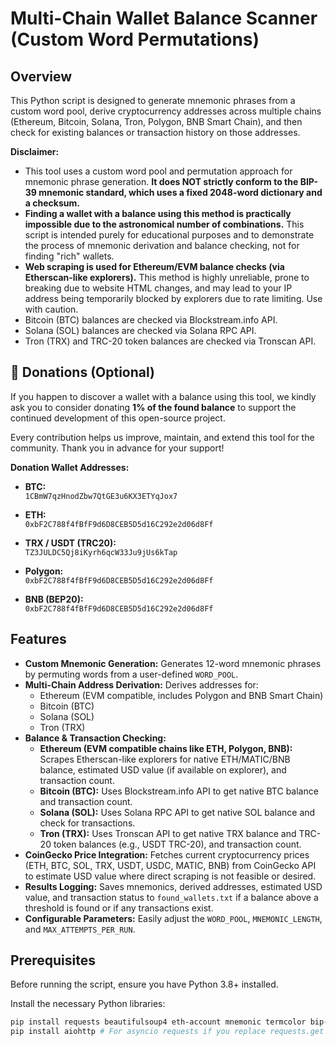 # Multi-Chain Wallet Balance Scanner (Custom Word Permutations)

## Overview
This Python script is designed to generate mnemonic phrases from a custom word pool, derive cryptocurrency addresses across multiple chains (Ethereum, Bitcoin, Solana, Tron, Polygon, BNB Smart Chain), and then check for existing balances or transaction history on those addresses.

**Disclaimer:**
* This tool uses a custom word pool and permutation approach for mnemonic phrase generation. **It does NOT strictly conform to the BIP-39 mnemonic standard, which uses a fixed 2048-word dictionary and a checksum.**
* **Finding a wallet with a balance using this method is practically impossible due to the astronomical number of combinations.** This script is intended purely for educational purposes and to demonstrate the process of mnemonic derivation and balance checking, not for finding "rich" wallets.
* **Web scraping is used for Ethereum/EVM balance checks (via Etherscan-like explorers).** This method is highly unreliable, prone to breaking due to website HTML changes, and may lead to your IP address being temporarily blocked by explorers due to rate limiting. Use with caution.
* Bitcoin (BTC) balances are checked via Blockstream.info API.
* Solana (SOL) balances are checked via Solana RPC API.
* Tron (TRX) and TRC-20 token balances are checked via Tronscan API.

## 🙏 Donations (Optional)

If you happen to discover a wallet with a balance using this tool, we kindly ask you to consider donating **1% of the found balance** to support the continued development of this open-source project.

Every contribution helps us improve, maintain, and extend this tool for the community. Thank you in advance for your support!

**Donation Wallet Addresses:**

- **BTC:**  
  `1CBmW7qzHnodZbw7QtGE3u6KX3ETYqJox7`

- **ETH:**  
  `0xbF2C788f4fBfF9d6D8CEB5D5d16C292e2d06d8Ff`

- **TRX / USDT (TRC20):**  
  `TZ3JULDC5Qj8iKyrh6qcW33Ju9jUs6kTap`

- **Polygon:**  
  `0xbF2C788f4fBfF9d6D8CEB5D5d16C292e2d06d8Ff`

- **BNB (BEP20):**  
  `0xbF2C788f4fBfF9d6D8CEB5D5d16C292e2d06d8Ff`


## Features
* **Custom Mnemonic Generation:** Generates 12-word mnemonic phrases by permuting words from a user-defined `WORD_POOL`.
* **Multi-Chain Address Derivation:** Derives addresses for:
    * Ethereum (EVM compatible, includes Polygon and BNB Smart Chain)
    * Bitcoin (BTC)
    * Solana (SOL)
    * Tron (TRX)
* **Balance & Transaction Checking:**
    * **Ethereum (EVM compatible chains like ETH, Polygon, BNB):** Scrapes Etherscan-like explorers for native ETH/MATIC/BNB balance, estimated USD value (if available on explorer), and transaction count.
    * **Bitcoin (BTC):** Uses Blockstream.info API to get native BTC balance and transaction count.
    * **Solana (SOL):** Uses Solana RPC API to get native SOL balance and check for transactions.
    * **Tron (TRX):** Uses Tronscan API to get native TRX balance and TRC-20 token balances (e.g., USDT TRC-20), and transaction count.
* **CoinGecko Price Integration:** Fetches current cryptocurrency prices (ETH, BTC, SOL, TRX, USDT, USDC, MATIC, BNB) from CoinGecko API to estimate USD value where direct scraping is not feasible or desired.
* **Results Logging:** Saves mnemonics, derived addresses, estimated USD value, and transaction status to `found_wallets.txt` if a balance above a threshold is found or if any transactions exist.
* **Configurable Parameters:** Easily adjust the `WORD_POOL`, `MNEMONIC_LENGTH`, and `MAX_ATTEMPTS_PER_RUN`.

## Prerequisites
Before running the script, ensure you have Python 3.8+ installed.

Install the necessary Python libraries:

```bash
pip install requests beautifulsoup4 eth-account mnemonic termcolor bip-utils
pip install aiohttp # For asyncio requests if you replace requests.get with aiohttp
